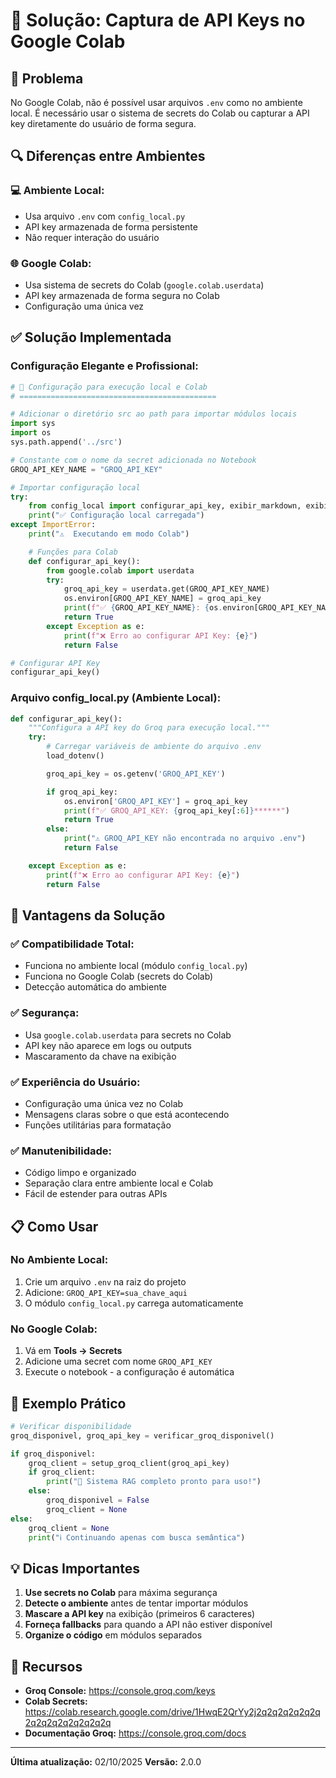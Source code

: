 # 🔧 Solução: Captura de API Keys no Google Colab

## 🎯 Problema

No Google Colab, não é possível usar arquivos `.env` como no ambiente local. É necessário usar o sistema de secrets do Colab ou capturar a API key diretamente do usuário de forma segura.

## 🔍 Diferenças entre Ambientes

### **💻 Ambiente Local:**

- Usa arquivo `.env` com `config_local.py`
- API key armazenada de forma persistente
- Não requer interação do usuário

### **🌐 Google Colab:**

- Usa sistema de secrets do Colab (`google.colab.userdata`)
- API key armazenada de forma segura no Colab
- Configuração uma única vez

## ✅ Solução Implementada

### **Configuração Elegante e Profissional:**

```python
# 🚀 Configuração para execução local e Colab
# ============================================

# Adicionar o diretório src ao path para importar módulos locais
import sys
import os
sys.path.append('../src')

# Constante com o nome da secret adicionada no Notebook
GROQ_API_KEY_NAME = "GROQ_API_KEY"

# Importar configuração local
try:
    from config_local import configurar_api_key, exibir_markdown, exibir_resposta_formatada
    print("✅ Configuração local carregada")
except ImportError:
    print("⚠️  Executando em modo Colab")

    # Funções para Colab
    def configurar_api_key():
        from google.colab import userdata
        try:
            groq_api_key = userdata.get(GROQ_API_KEY_NAME)
            os.environ[GROQ_API_KEY_NAME] = groq_api_key
            print(f"✅ {GROQ_API_KEY_NAME}: {os.environ[GROQ_API_KEY_NAME][:6]}******")
            return True
        except Exception as e:
            print(f"❌ Erro ao configurar API Key: {e}")
            return False

# Configurar API Key
configurar_api_key()
```

### **Arquivo config_local.py (Ambiente Local):**

```python
def configurar_api_key():
    """Configura a API key do Groq para execução local."""
    try:
        # Carregar variáveis de ambiente do arquivo .env
        load_dotenv()

        groq_api_key = os.getenv('GROQ_API_KEY')

        if groq_api_key:
            os.environ['GROQ_API_KEY'] = groq_api_key
            print(f"✅ GROQ_API_KEY: {groq_api_key[:6]}******")
            return True
        else:
            print("⚠️ GROQ_API_KEY não encontrada no arquivo .env")
            return False

    except Exception as e:
        print(f"❌ Erro ao configurar API Key: {e}")
        return False
```

## 🎯 Vantagens da Solução

### **✅ Compatibilidade Total:**

- Funciona no ambiente local (módulo `config_local.py`)
- Funciona no Google Colab (secrets do Colab)
- Detecção automática do ambiente

### **✅ Segurança:**

- Usa `google.colab.userdata` para secrets no Colab
- API key não aparece em logs ou outputs
- Mascaramento da chave na exibição

### **✅ Experiência do Usuário:**

- Configuração uma única vez no Colab
- Mensagens claras sobre o que está acontecendo
- Funções utilitárias para formatação

### **✅ Manutenibilidade:**

- Código limpo e organizado
- Separação clara entre ambiente local e Colab
- Fácil de estender para outras APIs

## 📋 Como Usar

### **No Ambiente Local:**

1. Crie um arquivo `.env` na raiz do projeto
2. Adicione: `GROQ_API_KEY=sua_chave_aqui`
3. O módulo `config_local.py` carrega automaticamente

### **No Google Colab:**

1. Vá em **Tools → Secrets**
2. Adicione uma secret com nome `GROQ_API_KEY`
3. Execute o notebook - a configuração é automática

## 🔧 Exemplo Prático

```python
# Verificar disponibilidade
groq_disponivel, groq_api_key = verificar_groq_disponivel()

if groq_disponivel:
    groq_client = setup_groq_client(groq_api_key)
    if groq_client:
        print("🎯 Sistema RAG completo pronto para uso!")
    else:
        groq_disponivel = False
        groq_client = None
else:
    groq_client = None
    print("ℹ️ Continuando apenas com busca semântica")
```

## 💡 Dicas Importantes

1. **Use secrets no Colab** para máxima segurança
2. **Detecte o ambiente** antes de tentar importar módulos
3. **Mascare a API key** na exibição (primeiros 6 caracteres)
4. **Forneça fallbacks** para quando a API não estiver disponível
5. **Organize o código** em módulos separados

## 🔗 Recursos

- **Groq Console:** https://console.groq.com/keys
- **Colab Secrets:** https://colab.research.google.com/drive/1HwqE2QrYy2j2q2q2q2q2q2q2q2q2q2q2q2q2q2q
- **Documentação Groq:** https://console.groq.com/docs

---

**Última atualização:** 02/10/2025
**Versão:** 2.0.0
